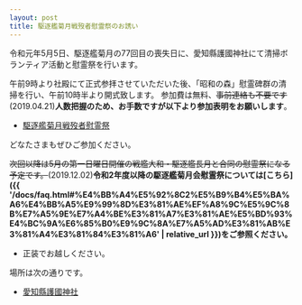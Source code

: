 ```yaml
---
layout: post
title: 駆逐艦菊月戦歿者慰霊祭のお誘い
---
```


令和元年5月5日、駆逐艦菊月の77回目の喪失日に、愛知縣護國神社にて清掃ボランティア活動と慰霊祭を行います。

午前9時より社殿にて正式参拝させていただいた後、「昭和の森」慰霊碑群の清掃を行い、午前10時半より開式致します。
参加費は無料、~~事前連絡も不要です~~(2019.04.21)**人数把握のため、お手数ですが以下より参加表明をお願いします**。

- [駆逐艦菊月戦歿者慰霊祭](https://atnd.org/events/105491)

どなたさまもぜひご参加ください。

~~次回以降は5月の第一日曜日開催の戦艦大和・駆逐艦長月と合同の慰霊祭になる予定です。~~(2019.12.02)**令和2年度以降の駆逐艦菊月会慰霊祭については[こちら]({{ '/docs/faq.html#%E4%BB%A4%E5%92%8C2%E5%B9%B4%E5%BA%A6%E4%BB%A5%E9%99%8D%E3%81%AE%EF%A8%9C%E5%9C%8B%E7%A5%9E%E7%A4%BE%E3%81%A7%E3%81%AE%E5%BD%93%E4%BC%9A%E6%85%B0%E9%9C%8A%E7%A5%AD%E3%81%AB%E3%81%A4%E3%81%84%E3%81%A6' | relative_url }})をご参照ください。**

- 正装でお越しください。

場所は次の通りです。

- [愛知縣護國神社](http://www.aichi-gokoku.or.jp/about#access)
